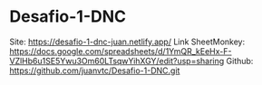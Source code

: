 # Desafio-1-DNC

Site: https://desafio-1-dnc-juan.netlify.app/
Link SheetMonkey: https://docs.google.com/spreadsheets/d/1YmQR_kEeHx-F-VZlHb6u1SE5Ywu3Om60LTsqwYihXGY/edit?usp=sharing
Github: https://github.com/juanvtc/Desafio-1-DNC.git